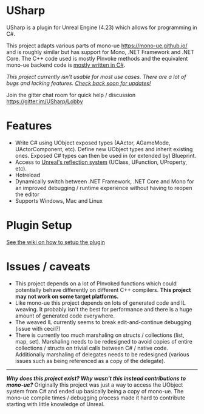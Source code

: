 # USharp

USharp is a plugin for Unreal Engine (4.23) which allows for programming in C#.

This project adapts various parts of mono-ue https://mono-ue.github.io/ and is roughly similar but has support for Mono, .NET Framework and .NET Core. The C++ code used is mostly PInvoke methods and the equivalent mono-ue backend code is [mostly written in C#](https://github.com/pixeltris/USharp/tree/master/Managed/UnrealEngine.Runtime/UnrealEngine.Runtime/Internal).

_This project currently isn't usable for most use cases. There are a lot of bugs and lacking features. [Check back soon for updates!](https://github.com/pixeltris/USharp/projects/2)_

Join the gitter chat room for quick help / discussion https://gitter.im/USharp/Lobby

# Features

- Write C# using UObject exposed types (AActor, AGameMode, UActorComponent, etc). Define new UObject types and inherit existing ones. Exposed C# types can then be used in (or extended by) Blueprint.
- Access to [Unreal's reflection system](https://www.unrealengine.com/en-US/blog/unreal-property-system-reflection) (UClass, UFunction, UProperty, etc). 
- Hotreload
- Dynamically switch between .NET Framework, .NET Core and Mono for an improved debugging / runtime experience without having to reopen the editor
- Supports Windows, Mac and Linux

# Plugin Setup

[See the wiki on how to setup the plugin](https://github.com/pixeltris/USharp/wiki/Plugin-Setup)

# Issues / caveats

- This project depends on a lot of PInvoked functions which could potentially behave differently on different C++ compilers. **This project may not work on some target platforms.**
- Like mono-ue this project depends on lots of generated code and IL weaving. It probably isn't the best for performance and there is a huge amount of generated code everywhere.
- The weaved IL currently seems to break edit-and-continue debugging (issue with cecil?)
- There is currently too much marshaling on structs / collections (list, map, set). Marshaling needs to be redesigned to avoid copies of entire collections / structs on trivial calls between C# / native code. Additionally marshaling of delegates needs to be redesigned (various issues such as being referenced as a copy of the delegate).

---

**_Why does this project exist? Why wasn't this instead contributions to mono-ue?_** Originally this project was just a way to access the UObject system from C# and ended up basically being a copy of mono-ue. The mono-ue compile times / debugging process made it hard to contribute starting with little knowledge of Unreal.
